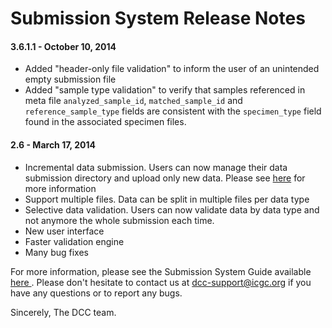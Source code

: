 # Submission System Release Notes

#### 3.6.1.1 - October 10, 2014
* Added "header-only file validation" to inform the user of an unintended empty submission file
* Added "sample type validation" to verify that samples referenced in meta file `analyzed_sample_id`, `matched_sample_id` and `reference_sample_type` fields are consistent with the `specimen_type` field found in the associated specimen files.

#### 2.6 - March 17, 2014
* Incremental data submission. Users can now manage their data submission directory and upload only new data. Please see [here][1] for more information
* Support multiple files. Data can be split in multiple files per data type
* Selective data validation. Users can now validate data by data type and not anymore the whole submission each time.
* New user interface
* Faster validation engine
* Many bug fixes

For more information, please see the Submission System Guide available [ here ][2]. Please don't hesitate to contact us at [dcc-support@icgc.org][3] if you have any questions or to report any bugs.

Sincerely,
The DCC team.

[1]: /submission/guide/incremental-submission-feature.md
[2]: /submission/about.md
[3]: mailto:dcc-support@icgc.org
